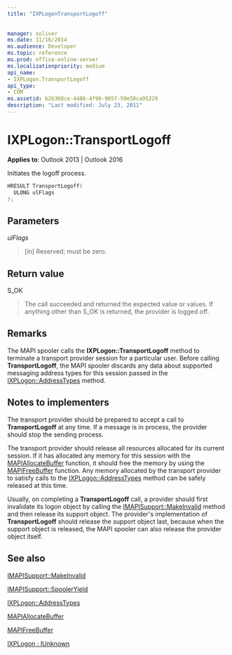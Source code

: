 ```yaml
---
title: "IXPLogonTransportLogoff"
 
 
manager: soliver
ms.date: 11/16/2014
ms.audience: Developer
ms.topic: reference
ms.prod: office-online-server
ms.localizationpriority: medium
api_name:
- IXPLogon.TransportLogoff
api_type:
- COM
ms.assetid: b2b368ce-4486-4f90-985f-59e50ca95229
description: "Last modified: July 23, 2011"
---
```


# IXPLogon::TransportLogoff

  
  
**Applies to**: Outlook 2013 | Outlook 2016 
  
Initiates the logoff process. 
  
```cpp
HRESULT TransportLogoff(
  ULONG ulFlags
);
```

## Parameters

 _ulFlags_
  
> [in] Reserved; must be zero.
    
## Return value

S_OK 
  
> The call succeeded and returned the expected value or values. If anything other than S_OK is returned, the provider is logged off.
    
## Remarks

The MAPI spooler calls the **IXPLogon::TransportLogoff** method to terminate a transport provider session for a particular user. Before calling **TransportLogoff**, the MAPI spooler discards any data about supported messaging address types for this session passed in the [IXPLogon::AddressTypes](ixplogon-addresstypes.md) method. 
  
## Notes to implementers

The transport provider should be prepared to accept a call to **TransportLogoff** at any time. If a message is in process, the provider should stop the sending process. 
  
The transport provider should release all resources allocated for its current session. If it has allocated any memory for this session with the [MAPIAllocateBuffer](mapiallocatebuffer.md) function, it should free the memory by using the [MAPIFreeBuffer](mapifreebuffer.md) function. Any memory allocated by the transport provider to satisfy calls to the [IXPLogon::AddressTypes](ixplogon-addresstypes.md) method can be safely released at this time. 
  
Usually, on completing a **TransportLogoff** call, a provider should first invalidate its logon object by calling the [IMAPISupport::MakeInvalid](imapisupport-makeinvalid.md) method and then release its support object. The provider's implementation of **TransportLogoff** should release the support object last, because when the support object is released, the MAPI spooler can also release the provider object itself. 
  
## See also



[IMAPISupport::MakeInvalid](imapisupport-makeinvalid.md)
  
[IMAPISupport::SpoolerYield](imapisupport-spooleryield.md)
  
[IXPLogon::AddressTypes](ixplogon-addresstypes.md)
  
[MAPIAllocateBuffer](mapiallocatebuffer.md)
  
[MAPIFreeBuffer](mapifreebuffer.md)
  
[IXPLogon : IUnknown](ixplogoniunknown.md)

